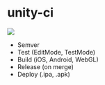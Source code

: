 # unity-ci

![](https://miro.medium.com/max/2250/1*u3Af5NoNAVL4LmlIcyIE_w.png)

  - Semver
  - Test (EditMode, TestMode)
  - Build (iOS, Android, WebGL)
  - Release (on merge)
  - Deploy (.ipa, .apk)

